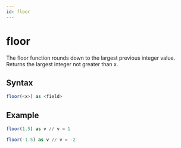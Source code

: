 ```yaml
---
id: floor
---
```


# floor

The floor function rounds down to the largest previous integer value. Returns the largest integer not greater than x.

## Syntax

```sql
floor(<x>) as <field>
```

## Example

```sql
floor(1.5) as v // v = 1
```

```sql
floor(-1.5) as v // v = -2
```